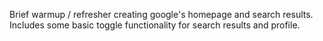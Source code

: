 Brief warmup / refresher creating google's homepage and search results. Includes some basic toggle functionality for search results and profile.